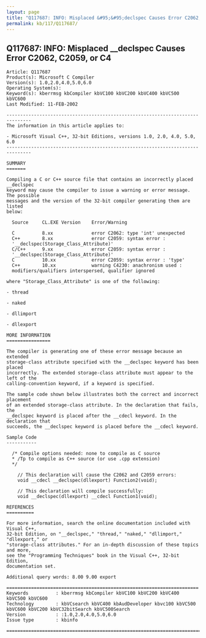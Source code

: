 ```yaml
---
layout: page
title: "Q117687: INFO: Misplaced &#95;&#95;declspec Causes Error C2062, C2059, or C4"
permalink: kb/117/Q117687/
---
```


## Q117687: INFO: Misplaced &#95;&#95;declspec Causes Error C2062, C2059, or C4

	Article: Q117687
	Product(s): Microsoft C Compiler
	Version(s): 1.0,2.0,4.0,5.0,6.0
	Operating System(s): 
	Keyword(s): kberrmsg kbCompiler kbVC100 kbVC200 kbVC400 kbVC500 kbVC600
	Last Modified: 11-FEB-2002
	
	-------------------------------------------------------------------------------
	The information in this article applies to:
	
	- Microsoft Visual C++, 32-bit Editions, versions 1.0, 2.0, 4.0, 5.0, 6.0 
	-------------------------------------------------------------------------------
	
	SUMMARY
	=======
	
	Compiling a C or C++ source file that contains an incorrectly placed __declspec
	keyword may cause the compiler to issue a warning or error message. The possible
	messages and the version of the 32-bit compiler generating them are listed
	below:
	
	  Source     CL.EXE Version    Error/Warning
	
	  C          8.xx              error C2062: type 'int' unexpected
	  C++        8.xx              error C2059: syntax error :
	  '__declspec(Storage_Class_Attribute)'
	  C/C++      9.xx              error C2059: syntax error :
	  '__declspec(Storage_Class_Attribute)'
	  C          10.xx             error C2059: syntax error : 'type'
	  C++        10.xx             warning C4230: anachronism used :
	  modifiers/qualifiers interspersed, qualifier ignored
	
	where "Storage_Class_Attribute" is one of the following:
	
	- thread
	
	- naked
	
	- dllimport
	
	- dllexport
	
	MORE INFORMATION
	================
	
	The compiler is generating one of these error message because an extended
	storage-class attribute specified with the __declspec keyword has been placed
	incorrectly. The extended storage-class attribute must appear to the left of the
	calling-convention keyword, if a keyword is specified.
	
	The sample code shown below illustrates both the correct and incorrect placement
	of an extended storage-class attribute. In the declaration that fails, the
	__declspec keyword is placed after the __cdecl keyword. In the declaration that
	succeeds, the __declspec keyword is placed before the __cdecl keyword.
	
	Sample Code
	-----------
	
	  /* Compile options needed: none to compile as C source
	  * /Tp to compile as C++ source (or use .cpp extension)
	  */ 
	
	    // This declaration will cause the C2062 and C2059 errors:
	    void __cdecl __declspec(dllexport) Function2(void);
	
	    // This declaration will compile successfully:
	    void __declspec(dllexport) __cdecl Function1(void);
	
	REFERENCES
	==========
	
	For more information, search the online documentation included with Visual C++,
	32-bit Edition, on "__declspec," "thread," "naked," "dllimport," "dllexport," or
	"storage-class attributes." For an in-depth discussion of these topics and more,
	see the "Programming Techniques" book in the Visual C++, 32-bit Edition,
	documentation set.
	
	Additional query words: 8.00 9.00 export
	
	======================================================================
	Keywords          : kberrmsg kbCompiler kbVC100 kbVC200 kbVC400 kbVC500 kbVC600 
	Technology        : kbVCsearch kbVC400 kbAudDeveloper kbvc100 kbVC500 kbVC600 kbVC200 kbVC32bitSearch kbVC500Search
	Version           : :1.0,2.0,4.0,5.0,6.0
	Issue type        : kbinfo
	
	=============================================================================
	
